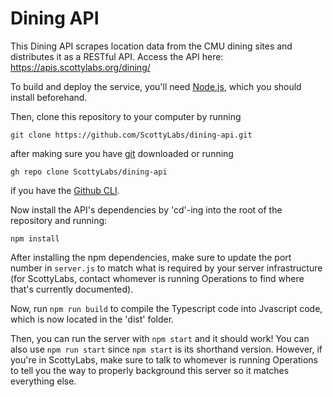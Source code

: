 # Dining API

This Dining API scrapes location data from the CMU dining sites and distributes
it as a RESTful API. Access the API here: https://apis.scottylabs.org/dining/

To build and deploy the service, you'll need [Node.js](https://nodejs.org/en),
which you should install beforehand.


Then, clone this repository to your computer by running
```
git clone https://github.com/ScottyLabs/dining-api.git
```
after making sure you have [git](https://git-scm.com/downloads) downloaded or running
```
gh repo clone ScottyLabs/dining-api
```
if you have the [Github CLI](https://cli.github.com/).

Now install the API's dependencies by 'cd'-ing into the root of the repository and running:
```
npm install
```

After installing the npm dependencies, make sure to update the port number in 
`server.js` to match what is required by your server infrastructure (for 
ScottyLabs, contact whomever is running Operations to find where that's 
currently documented).

Now, run ```npm run build``` to compile the Typescript code into Jvascript code, which
is now located in the 'dist' folder. 

Then, you can run the server with ```npm start``` and it should work! You can also use 
```npm run start``` since ```npm start``` is its shorthand version. However,
if you're in ScottyLabs, make sure to talk to whomever is running Operations to
tell you the way to properly background this server so it matches everything
else.
